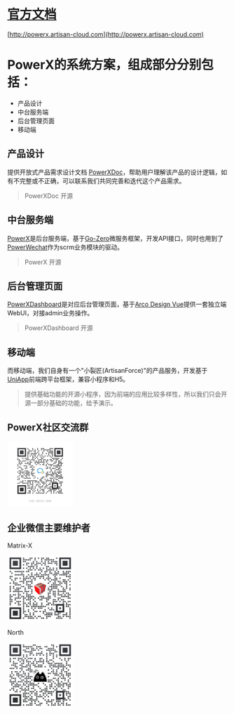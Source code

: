 # [官方文档](http://powerx.artisan-cloud.com)


[http://powerx.artisan-cloud.com](http://powerx.artisan-cloud.com)



# PowerX的系统方案，组成部分分别包括：
* 产品设计
* 中台服务端
* 后台管理页面
* 移动端

## 产品设计
提供开放式产品需求设计文档 [PowerXDoc](https://github.com/ArtisanCloud/PowerXDoc)，帮助用户理解该产品的设计逻辑，如有不完整或不正确，可以联系我们共同完善和迭代这个产品需求。
> PowerXDoc 开源

## 中台服务端
[PowerX](https://github.com/ArtisanCloud/PowerX)是后台服务端，基于[Go-Zero](https://go-zero.dev/cn/)微服务框架，开发API接口，同时也用到了[PowerWechat](https://github.com/ArtisanCloud/PowerWeChat)作为scrm业务模块的驱动。
> PowerX 开源

## 后台管理页面
[PowerXDashboard](https://github.com/ArtisanCloud/PowerXDashboard)是对应后台管理页面，基于[Arco Design Vue](https://arco.design)提供一套独立端WebUI，对接admin业务操作。
> PowerXDashboard 开源

## 移动端
而移动端，我们自身有一个"小裂匠(ArtisanForce)"的产品服务，开发基于[UniApp](https://uniapp.dcloud.net.cn)前端跨平台框架，兼容小程序和H5。
> 提供基础功能的开源小程序，因为前端的应用比较多样性，所以我们只会开源一部分基础的功能，给予演示。




## PowerX社区交流群

<img src="resource/images/contact_me_qr.jpg" alt="请扫我" style="display:inline; width: 150px;"/>

## 企业微信主要维护者

Matrix-X

<img src="resource/images/contact-qr-matrix-x.png" alt="请扫我" style="display:inline; width: 150px;"/>

North

<img src="resource/images/contact_qr_north.png" alt="请扫我" style="display:inline; width: 150px;"/>
